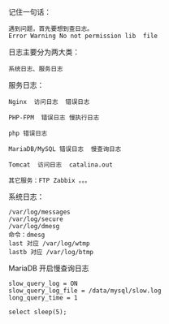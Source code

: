 记住一句话：

	遇到问题，首先要想到查日志。
	Error Warning No not permission lib  file 

日志主要分为两大类：
	
	系统日志、服务日志

服务日志：

	Nginx  访问日志  错误日志

	PHP-FPM  错误日志 慢执行日志

	php 错误日志 

	MariaDB/MySQL 错误日志  慢查询日志

	Tomcat  访问日志  catalina.out  

	其它服务：FTP Zabbix 。。。

系统日志：

	/var/log/messages
	/var/log/secure
	/var/log/dmesg
	命令：dmesg
	last 对应 /var/log/wtmp
	lastb 对应 /var/log/btmp


MariaDB 开启慢查询日志
```
slow_query_log = ON
slow_query_log_file = /data/mysql/slow.log
long_query_time = 1

select sleep(5);
```
